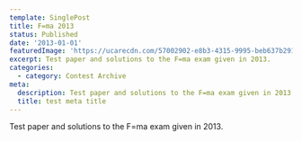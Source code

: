 ```yaml
---
template: SinglePost
title: F=ma 2013
status: Published
date: '2013-01-01'
featuredImage: 'https://ucarecdn.com/57002902-e8b3-4315-9995-beb637b29128/'
excerpt: Test paper and solutions to the F=ma exam given in 2013.
categories:
  - category: Contest Archive
meta:
  description: Test paper and solutions to the F=ma exam given in 2013.
  title: test meta title
---
```

Test paper and solutions to the F=ma exam given in 2013.